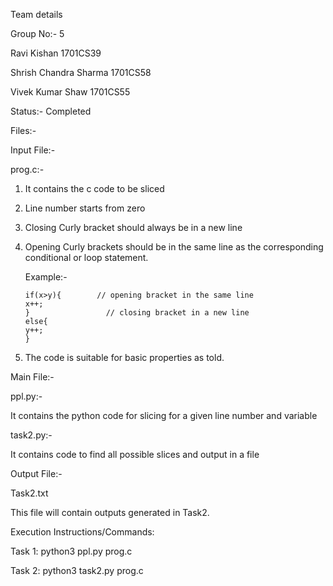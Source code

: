 
Team details

Group No:- 5

Ravi Kishan  1701CS39

Shrish Chandra Sharma 1701CS58

Vivek Kumar Shaw 1701CS55



Status:- Completed


Files:-

Input File:-

prog.c:-

1.	It contains the c code to be sliced

2.	Line number starts from zero

3.	Closing Curly bracket should always be in a new line

4.	Opening Curly brackets should be in the same line as the corresponding conditional or loop statement.

	Example:-

		if(x>y){        // opening bracket in the same line		
		x++;		
		}                 // closing bracket in a new line		
		else{		
		y++;		
		}
		
5.	The code is suitable for basic properties as told.



Main File:-

ppl.py:-

It contains the python code for slicing for a given line number and variable 

task2.py:-

It contains code to find all possible slices and output in a file



Output File:- 

Task2.txt

This file will contain outputs generated in Task2.


Execution Instructions/Commands:

Task 1:		python3 ppl.py prog.c <line number> <variable>
	
Task 2:		python3 task2.py prog.c


     	
